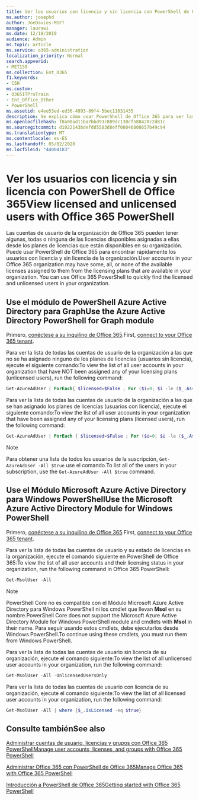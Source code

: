 ```yaml
---
title: Ver los usuarios con licencia y sin licencia con PowerShell de Office 365
ms.author: josephd
author: JoeDavies-MSFT
manager: laurawi
ms.date: 12/18/2019
audience: Admin
ms.topic: article
ms.service: o365-administration
localization_priority: Normal
search.appverid:
- MET150
ms.collection: Ent_O365
f1.keywords:
- CSH
ms.custom:
- O365ITProTrain
- Ent_Office_Other
- PowerShell
ms.assetid: e4ee53ed-ed36-4993-89f4-5bec11031435
description: Se explica cómo usar PowerShell de Office 365 para ver las cuentas de usuario con licencia y sin licencia.
ms.openlocfilehash: f8a00ad11ba7bbd93c809dc130cf588420c2d81c
ms.sourcegitcommit: d1022143bdefdd5583d8eff08046808657b49c94
ms.translationtype: MT
ms.contentlocale: es-ES
ms.lasthandoff: 05/02/2020
ms.locfileid: "44004183"
---
```

# <a name="view-licensed-and-unlicensed-users-with-office-365-powershell"></a><span data-ttu-id="4623c-103">Ver los usuarios con licencia y sin licencia con PowerShell de Office 365</span><span class="sxs-lookup"><span data-stu-id="4623c-103">View licensed and unlicensed users with Office 365 PowerShell</span></span>

<span data-ttu-id="4623c-p101">Las cuentas de usuario de la organización de Office 365 pueden tener algunas, todas o ninguna de las licencias disponibles asignadas a ellas desde los planes de licencias que están disponibles en su organización. Puede usar PowerShell de Office 365 para encontrar rápidamente los usuarios con licencia y sin licencia de la organización.</span><span class="sxs-lookup"><span data-stu-id="4623c-p101">User accounts in your Office 365 organization may have some, all, or none of the available licenses assigned to them from the licensing plans that are available in your organization. You can use Office 365 PowerShell to quickly find the licensed and unlicensed users in your organization.</span></span>

## <a name="use-the-azure-active-directory-powershell-for-graph-module"></a><span data-ttu-id="4623c-106">Use el módulo de PowerShell Azure Active Directory para Graph</span><span class="sxs-lookup"><span data-stu-id="4623c-106">Use the Azure Active Directory PowerShell for Graph module</span></span>

<span data-ttu-id="4623c-107">Primero, [conéctese a su inquilino de Office 365](connect-to-office-365-powershell.md#connect-with-the-azure-active-directory-powershell-for-graph-module).</span><span class="sxs-lookup"><span data-stu-id="4623c-107">First, [connect to your Office 365 tenant](connect-to-office-365-powershell.md#connect-with-the-azure-active-directory-powershell-for-graph-module).</span></span>
 
<span data-ttu-id="4623c-108">Para ver la lista de todas las cuentas de usuario de la organización a las que no se ha asignado ninguno de los planes de licencias (usuarios sin licencia), ejecute el siguiente comando:</span><span class="sxs-lookup"><span data-stu-id="4623c-108">To view the list of all user accounts in your organization that have NOT been assigned any of your licensing plans (unlicensed users), run the following command:</span></span>
  
```powershell
Get-AzureAdUser | ForEach{ $licensed=$False ; For ($i=0; $i -le ($_.AssignedLicenses | Measure).Count ; $i++) { If( [string]::IsNullOrEmpty(  $_.AssignedLicenses[$i].SkuId ) -ne $True) { $licensed=$true } } ; If( $licensed -eq $false) { Write-Host $_.UserPrincipalName} }
```

<span data-ttu-id="4623c-109">Para ver la lista de todas las cuentas de usuario de la organización a las que se han asignado los planes de licencias (usuarios con licencia), ejecute el siguiente comando:</span><span class="sxs-lookup"><span data-stu-id="4623c-109">To view the list of all user accounts in your organization that have been assigned any of your licensing plans (licensed users), run the following command:</span></span>
  
```powershell
Get-AzureAdUser | ForEach { $licensed=$False ; For ($i=0; $i -le ($_.AssignedLicenses | Measure).Count ; $i++) { If( [string]::IsNullOrEmpty(  $_.AssignedLicenses[$i].SkuId ) -ne $True) { $licensed=$true } } ; If( $licensed -eq $true) { Write-Host $_.UserPrincipalName} }
```

>[!Note]
><span data-ttu-id="4623c-110">Para obtener una lista de todos los usuarios de la suscripción, `Get-AzureAdUser -All $true` use el comando.</span><span class="sxs-lookup"><span data-stu-id="4623c-110">To list all of the users in your subscription, use the `Get-AzureAdUser -All $true` command.</span></span>
>

## <a name="use-the-microsoft-azure-active-directory-module-for-windows-powershell"></a><span data-ttu-id="4623c-111">Use el Módulo Microsoft Azure Active Directory para Windows PowerShell</span><span class="sxs-lookup"><span data-stu-id="4623c-111">Use the Microsoft Azure Active Directory Module for Windows PowerShell</span></span>

<span data-ttu-id="4623c-112">Primero, [conéctese a su inquilino de Office 365](connect-to-office-365-powershell.md#connect-with-the-microsoft-azure-active-directory-module-for-windows-powershell).</span><span class="sxs-lookup"><span data-stu-id="4623c-112">First, [connect to your Office 365 tenant](connect-to-office-365-powershell.md#connect-with-the-microsoft-azure-active-directory-module-for-windows-powershell).</span></span>

<span data-ttu-id="4623c-113">Para ver la lista de todas las cuentas de usuario y su estado de licencias en la organización, ejecute el comando siguiente en PowerShell de Office 365:</span><span class="sxs-lookup"><span data-stu-id="4623c-113">To view the list of all user accounts and their licensing status in your organization, run the following command in Office 365 PowerShell:</span></span>
  
```powershell
Get-MsolUser -All
```

>[!Note]
><span data-ttu-id="4623c-114">PowerShell Core no es compatible con el Módulo Microsoft Azure Active Directory para Windows PowerShell ni los cmdlet que llevan **Msol** en su nombre.</span><span class="sxs-lookup"><span data-stu-id="4623c-114">PowerShell Core does not support the Microsoft Azure Active Directory Module for Windows PowerShell module and cmdlets with **Msol** in their name.</span></span> <span data-ttu-id="4623c-115">Para seguir usando estos cmdlets, debe ejecutarlos desde Windows PowerShell.</span><span class="sxs-lookup"><span data-stu-id="4623c-115">To continue using these cmdlets, you must run them from Windows PowerShell.</span></span>
>

<span data-ttu-id="4623c-116">Para ver la lista de todas las cuentas de usuario sin licencia de su organización, ejecute el comando siguiente:</span><span class="sxs-lookup"><span data-stu-id="4623c-116">To view the list of all unlicensed user accounts in your organization, run the following command:</span></span>
  
```powershell
Get-MsolUser -All -UnlicensedUsersOnly
```

<span data-ttu-id="4623c-117">Para ver la lista de todas las cuentas de usuario con licencia de su organización, ejecute el comando siguiente:</span><span class="sxs-lookup"><span data-stu-id="4623c-117">To view the list of all licensed user accounts in your organization, run the following command:</span></span>
  
```powershell
Get-MsolUser -All | where {$_.isLicensed -eq $true}
```

## <a name="see-also"></a><span data-ttu-id="4623c-118">Consulte también</span><span class="sxs-lookup"><span data-stu-id="4623c-118">See also</span></span>

[<span data-ttu-id="4623c-119">Administrar cuentas de usuario, licencias y grupos con Office 365 PowerShell</span><span class="sxs-lookup"><span data-stu-id="4623c-119">Manage user accounts, licenses, and groups with Office 365 PowerShell</span></span>](manage-user-accounts-and-licenses-with-office-365-powershell.md)
  
[<span data-ttu-id="4623c-120">Administrar Office 365 con PowerShell de Office 365</span><span class="sxs-lookup"><span data-stu-id="4623c-120">Manage Office 365 with Office 365 PowerShell</span></span>](manage-office-365-with-office-365-powershell.md)
  
[<span data-ttu-id="4623c-121">Introducción a PowerShell de Office 365</span><span class="sxs-lookup"><span data-stu-id="4623c-121">Getting started with Office 365 PowerShell</span></span>](getting-started-with-office-365-powershell.md)
